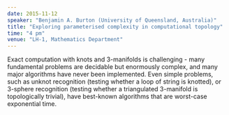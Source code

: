 ```yaml
---
date: 2015-11-12
speaker: "Benjamin A. Burton (University of Queensland, Australia)"
title: "Exploring parameterised complexity in computational topology"
time: "4 pm" 
venue: "LH-1, Mathematics Department"
---
```

Exact computation with knots and 3-manifolds is challenging - many fundamental problems are decidable but
enormously complex, and many major algorithms have never been implemented. Even simple problems, such as
unknot recognition (testing whether a loop of string is knotted), or 3-sphere recognition (testing whether
a triangulated 3-manifold is topologically trivial), have best-known algorithms that are worst-case
exponential time.
